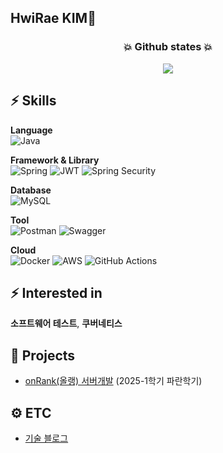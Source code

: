 ## HwiRae KIM👋

<h3 align="center">💥 Github states 💥 </h3>
<div align="center">
    <img src=https://github-readme-stats.vercel.app/api?username=rlagnlfo1004&theme=dracula&show_icons=true>
</div>

<!-- <h3 align="center">🧑🏻‍💻 BeakJoon 🧑🏻‍💻 </h3>
<div align="center">
  <img src=http://mazassumnida.wtf/api/v2/generate_badge?boj=hrkim2001>
</div> -->

## ⚡ Skills
**Language**
  <br> ![Java](https://img.shields.io/badge/java-%23ED8B00.svg?style=for-the-badge&logo=openjdk&logoColor=white) 
  <!-- ![Python](https://img.shields.io/badge/python-3670A0?style=for-the-badge&logo=python&logoColor=white) -->

**Framework & Library**
<br>
![Spring](https://img.shields.io/badge/spring-%236DB33F.svg?style=for-the-badge&logo=spring&logoColor=white)
![JWT](https://img.shields.io/badge/JWT-black?style=for-the-badge&logo=JSON%20web%20tokens)
![Spring Security](https://img.shields.io/badge/Spring%20Securirty-%236DB33F?style=for-the-badge&logo=springsecurity&logoColor=white)

**Database**
<br>
![MySQL](https://img.shields.io/badge/mysql-4479A1.svg?style=for-the-badge&logo=mysql&logoColor=white)
<!-- ![Redis](https://img.shields.io/badge/redis-%23DD0031.svg?style=for-the-badge&logo=redis&logoColor=white) -->

**Tool**
<br>
![Postman](https://img.shields.io/badge/Postman-FF6C37?style=for-the-badge&logo=postman&logoColor=white)
![Swagger](https://img.shields.io/badge/-Swagger-%23Clojure?style=for-the-badge&logo=swagger&logoColor=white)
<!-- ![JMeter](https://img.shields.io/badge/JMeter-%23D22128?style=for-the-badge&logo=apachejmeter&logoColor=white) -->

**Cloud**
<br>
![Docker](https://img.shields.io/badge/docker-%230db7ed.svg?style=for-the-badge&logo=docker&logoColor=white)
![AWS](https://img.shields.io/badge/AWS-%23FF9900?style=for-the-badge&logo=amazonwebservices&logoColor=white)
![GitHub Actions](https://img.shields.io/badge/github%20actions-%232671E5.svg?style=for-the-badge&logo=githubactions&logoColor=white)

## ⚡ Interested in
**소프트웨어 테스트**, **쿠버네티스**

## 🌱 Projects
- [onRank(올랭) 서버개발](https://github.com/onRank/onRank-spring.git) (2025-1학기 파란학기)
<!-- - [](https://www.google.com/) ( ) -->

## ⚙️ ETC
- [기술 블로그](https://github.com/rlagnlfo1004/TIL)
<!-- - [진행한 스터디](https://www.google.com/) -->

